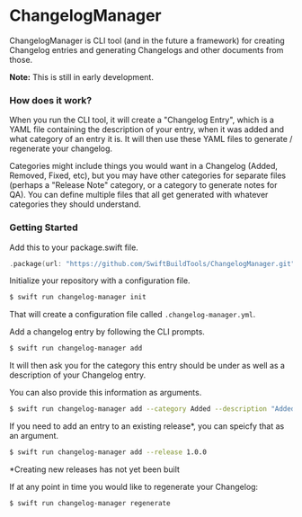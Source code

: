 # ChangelogManager

ChangelogManager is CLI tool (and in the future a framework) for creating Changelog entries and generating Changelogs and other documents from those.  

**Note:** This is still in early development.

### How does it work? 

When you run the CLI tool, it will create a "Changelog Entry", which is a YAML file containing the description 
of your entry, when it was added and what category of an entry it is. It will then use these YAML files to 
generate / regenerate your changelog.

Categories might include things you would want in a Changelog (Added, Removed, Fixed, etc), but you may have 
other categories for separate files (perhaps a "Release Note" category, or a category to generate notes for QA). 
You can define multiple files that all get generated with whatever categories they should understand.

### Getting Started

Add this to your package.swift file.
```swift
.package(url: "https://github.com/SwiftBuildTools/ChangelogManager.git", branch: "master")
```

Initialize your repository with a configuration file.
```bash
$ swift run changelog-manager init
```

That will create a configuration file called `.changelog-manager.yml`. 

Add a changelog entry by following the CLI prompts.
```bash
$ swift run changelog-manager add
```

It will then ask you for the category this entry should be under as well as a description of your Changelog entry.

You can also provide this information as arguments.
```bash
$ swift run changelog-manager add --category Added --description "Added my first Changelog entry!"
```

If you need to add an entry to an existing release*, you can speicfy that as an argument.
```bash
$ swift run changelog-manager add --release 1.0.0
```

*Creating new releases has not yet been built

If at any point in time you would like to regenerate your Changelog:
```bash
$ swift run changelog-manager regenerate
```